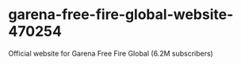 # garena-free-fire-global-website-470254
Official website for Garena Free Fire Global (6.2M subscribers)
